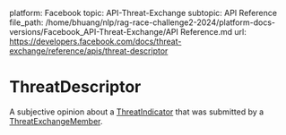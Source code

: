 platform: Facebook
topic: API-Threat-Exchange
subtopic: API Reference
file_path: /home/bhuang/nlp/rag-race-challenge2-2024/platform-docs-versions/Facebook_API-Threat-Exchange/API Reference.md
url: https://developers.facebook.com/docs/threat-exchange/reference/apis/threat-descriptor

# ThreatDescriptor

A subjective opinion about a [ThreatIndicator](https://developers.facebook.com/docs/threat-exchange/reference/apis/threat-indicator/) that was submitted by a [ThreatExchangeMember](https://developers.facebook.com/docs/threat-exchange/reference/apis/threat-exchange-member).